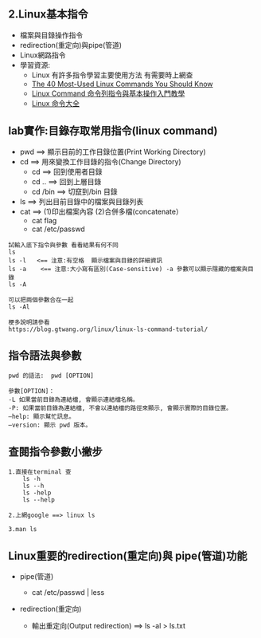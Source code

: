 ## 2.Linux基本指令

- 檔案與目錄操作指令
- redirection(重定向)與pipe(管道)
- Linux網路指令
- 學習資源:
  - Linux 有許多指令學習主要使用方法 有需要時上網查
  - [The 40 Most-Used Linux Commands You Should Know](https://kinsta.com/blog/linux-commands/#:~:text=A%20Linux%20command%20is%20a,abstraction%20of%20command%2Dline%20programs.)
  - [Linux Command 命令列指令與基本操作入門教學](https://blog.techbridge.cc/2017/12/23/linux-commnd-line-tutorial/)
  - [Linux 命令大全](https://www.runoob.com/linux/linux-command-manual.html)

## lab實作:目錄存取常用指令(linux command)
- pwd ==>  顯示目前的工作目錄位置(Print Working Directory)
- cd ==> 用來變換工作目錄的指令(Change Directory)
  - cd ==> 回到使用者目錄
  - cd .. ==> 回到上層目錄
  - cd /bin ==> 切竄到/bin 目錄
- ls ==> 列出目前目錄中的檔案與目錄列表
- cat ==> (1)印出檔案內容 (2)合併多檔(concatenate）
  - cat flag
  - cat /etc/passwd
```
試輸入底下指令與參數 看看結果有何不同
ls
ls -l   <== 注意:有空格  顯示檔案與目錄的詳細資訊
ls -a    <== 注意:大小寫有區別(Case-sensitive) -a 參數可以顯示隱藏的檔案與目錄
ls -A

可以把兩個參數合在一起
ls -Al

梗多說明請參看
https://blog.gtwang.org/linux/linux-ls-command-tutorial/
```
## 指令語法與參數
```
pwd 的語法:  pwd [OPTION]

參數[OPTION]：
-L 如果當前目錄為連結檔, 會顯示連結檔名稱。
-P: 如果當前目錄為連結檔, 不會以連結檔的路徑來顯示, 會顯示實際的目錄位置。
–help: 顯示幫忙訊息。
–version: 顯示 pwd 版本。
```
## 查閱指令參數小撇步
```
1.直接在terminal 查 
    ls -h
    ls --h
    ls -help
    ls --help
    
2.上網google ==> linux ls

3.man ls
```
## Linux重要的redirection(重定向)與 pipe(管道)功能

- pipe(管道)
  - cat /etc/passwd | less

- redirection(重定向)
  - 輸出重定向(Output redirection)  ==> ls -al > ls.txt



